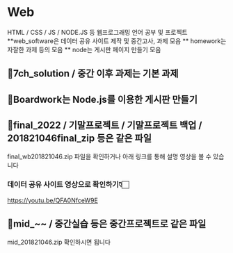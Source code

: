 # Web
HTML / CSS / JS / NODE.JS 등 웹프로그래밍 언어 공부 및 프로젝트 
**web_software은 데이터 공유 사이트 제작 및 중간고사, 과제 모음
** homework는 자잘한 과제 등의 모음
** node는 게시판 페이지 만들기 모음

## 🐾7ch_solution / 중간 이후 과제는 기본 과제
## 🐾Boardwork는 Node.js를 이용한 게시판 만들기
## 🐾final_2022 / 기말프로젝트 / 기말프로젝트 백업 / 201821046final_zip 등은 같은 파일
final_wb201821046.zip 파일을 확인하거나 아래 링크를 통해 설명 영상을 볼 수 있습니다
### 데이터 공유 사이트 영상으로 확인하기👇🏻
https://youtu.be/QFA0NfceW9E
## 🐾mid_~~ / 중간실습 등은 중간프로젝트로 같은 파일
mid_201821046.zip 확인하시면 됩니다
